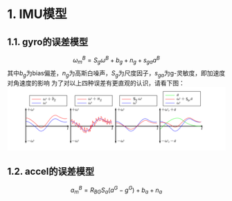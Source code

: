 # 1. IMU模型
## 1.1. gyro的误差模型
$$
\omega_m^B=S_g\omega^B+b_g+n_g+s_{ga}a^B
$$
其中$b_g$为bias偏差，$n_g$为高斯白噪声，$S_g$为尺度因子，$s_{ga}$为g-灵敏度，即加速度对角速度的影响
为了对以上四种误差有更直观的认识，请看下图：
![](_v_images/20190711103821833_1506252631.png)
## 1.2. accel的误差模型
$$
a_m^B=R_{BG}S_a(a^G-g^G)+b_a+n_a
$$
